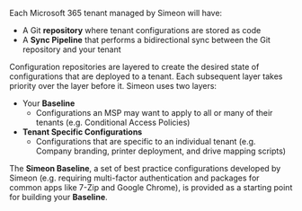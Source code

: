 Each Microsoft 365 tenant managed by Simeon will have:

* A Git **repository** where tenant configurations are stored as code
* A **Sync Pipeline** that performs a bidirectional sync between the Git repository and your tenant

Configuration repositories are layered to create the desired state of configurations that are deployed to a tenant. Each subsequent layer takes priority over the layer before it. Simeon uses two layers:   

* Your **Baseline**
  * Configurations an MSP may want to apply to all or many of their tenants \(e.g. Conditional Access Policies\) 
* **Tenant Specific Configurations**
  * Configurations that are specific to an individual tenant \(e.g. Company branding, printer deployment, and drive mapping scripts\)

The **Simeon Baseline**, a set of best practice configurations developed by Simeon \(e.g. requiring multi-factor authentication and packages for common apps like 7-Zip and Google Chrome\), is provided as a starting point for building your **Baseline**.
